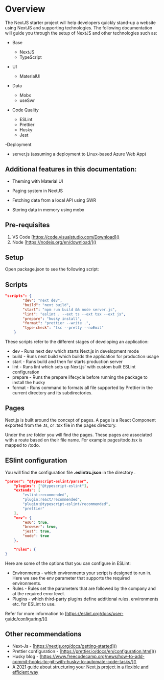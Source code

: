 # **Overview**

The NextJS starter project will help developers quickly stand-up a website using NextJS and supporting technologies. The following documentation will guide you through the setup of NextJS and other technologies such as:

-   Base

    -   NextJS
    -   TypeScript

-   UI

    -   MaterialUI

-   Data

    -   Mobx
    -   useSwr

-   Code Quality
    -   ESLint
    -   Prettier
    -   Husky
    -   Jest

-Deployment

-   server.js (assuming a deployment to Linux-based Azure Web App)

## **Additional features in this documentation:**

-   Theming with Material UI

-   Paging system in NextJS

-   Fetching data from a local API using SWR

-   Storing data in memory using mobx

## Pre-requisites

1. VS Code [https://code.visualstudio.com/Download]()
2. Node [https://nodejs.org/en/download/]()

## **Setup**

Open package.json to see the following script:

## Scripts

```json
"scripts": {
        "dev": "next dev",
        "build": "next build",
        "start": "npm run build && node server.js",
        "lint": "eslint . --ext ts --ext tsx --ext js",
        "prepare": "husky install",
        "format": "prettier --write .",
        "type-check": "tsc --pretty --noEmit"
    }
```

These scripts refer to the different stages of developing an application:

-   dev - Runs next dev which starts Next.js in development mode
-   build - Runs next build which builds the application for production usage
-   start - Runs build and then for starts production server
-   lint - Runs lint which sets up Next.js' with custom built ESLint configuration
-   prepare - Runs the prepare lifecycle before running the package to install the husky
-   format - Runs command to formats all file supported by Prettier in the current directory and its subdirectories.

## Pages

Next.js is built around the concept of pages. A page is a React Component exported from the .ts, or .tsx file in the pages directory.

Under the _src_ folder you will find the pages. These pages are associated with a route based on their file name. For example pages/todo.tsx is mapped to /todo.

## ESlint configuration

You will find the configuration file **.eslintrc.json** in the directory .

```json
"parser": "@typescript-eslint/parser",
    "plugins": ["@typescript-eslint"],
    "extends": [
        "eslint:recommended",
        "plugin:react/recommended",
        "plugin:@typescript-eslint/recommended",
        "prettier"
    ],
    "env": {
        "es6": true,
        "browser": true,
        "jest": true,
        "node": true
    },

    "rules": {
}
```

Here are some of the options that you can configure in ESLint:

-   Environments - which environments your script is designed to run in. Here we see the env parameter that supports the required environments.
-   Rules - Rules set the parameters that are followed by the company and at the required error level.
-   Plugins - which third-party plugins define additional rules. environments etc. for ESLint to use.

Refer for more information to [https://eslint.org/docs/user-guide/configuring/]()

## **Other recommendations**

-   Next-Js - [https://nextjs.org/docs/getting-started]()
-   Prettier configuration - [https://prettier.io/docs/en/configuration.html]()
-   Husky blog - [https://www.freecodecamp.org/news/how-to-add-commit-hooks-to-git-with-husky-to-automate-code-tasks/]()
-   [A 2021 guide about structuring your Next.js project in a flexible and efficient way](https://dev.to/vadorequest/a-2021-guide-about-structuring-your-next-js-project-in-a-flexible-and-efficient-way-472)

